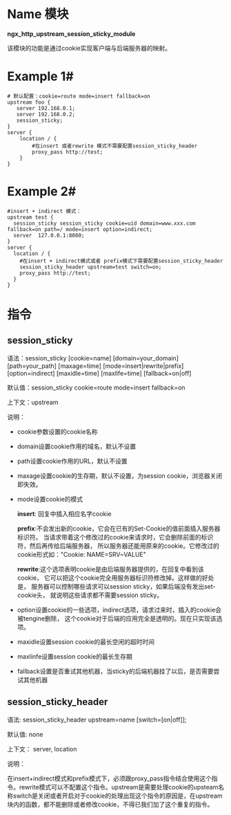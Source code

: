 # Name 模块
**ngx_http_upstream_session_sticky_module**

该模块的功能是通过cookie实现客户端与后端服务器的映射。

# Example 1#
    # 默认配置：cookie=route mode=insert fallback=on
    upstream foo {
       server 192.168.0.1;
       server 192.168.0.2;
       session_sticky;
    }
    server {
        location / {
            #在insert 或者rewrite 模式不需要配置session_sticky_header
            proxy_pass http://test;
        }
    }
# Example 2#

    #insert + indirect 模式：
    upstream test {
      session_sticky session_sticky cookie=uid domain=www.xxx.com fallback=on path=/ mode=insert option=indirect;
      server  127.0.0.1:8080;
    }
    server {
      location / {
        #在insert + indirect模式或者 prefix模式下需要配置session_sticky_header
        session_sticky_header upstream=test switch=on;
        proxy_pass http://test;
      }
    }

# 指令 #

## session_sticky ##

语法：session_sticky [cookie=name] [domain=your_domain] [path=your_path] [maxage=time] [mode=insert|rewrite|prefix] [option=indirect] [maxidle=time] [maxlife=time] [fallback=on|off] 

默认值：session_sticky cookie=route mode=insert fallback=on

上下文：upstream

说明：

+   cookie参数设置的cookie名称
+   domain设置cookie作用的域名，默认不设置
+   path设置cookie作用的URL，默认不设置
+   maxage设置cookie的生存期，默认不设置，为session cookie，浏览器关闭即失效。
+   mode设置cookie的模式

    **insert**: 回复中插入相应名字cookie 

    **prefix**:不会发出新的cookie，它会在已有的Set-Cookie的值前面插入服务器标识符。
    当请求带着这个修改过的cookie来请求时，它会删除前面的标识符，然后再传给后端服务器，
    所以服务器还能用原来的cookie。它修改过的cookie形式如："Cookie: NAME=SRV~VALUE" 

    **rewrite**:这个选项表明cookie是由后端服务器提供的，在回复中看到该cookie，
    它可以把这个cookie完全用服务器标识符修改掉。这样做的好处是，
    服务器可以控制哪些请求可以session sticky，如果后端没有发出set-cookie头，
    就说明这些请求都不需要session sticky。

+   option设置cookie的一些选项，indirect选项，请求过来时，插入的cookie会被tengine删除，
这个cookie对于后端的应用完全是透明的。现在只实现该选项。
+   maxidle设置session cookie的最长空闲的超时时间
+   maxlinfe设置session cookie的最长生存期
+   fallback设置是否重试其他机器，当sticky的后端机器挂了以后，是否需要尝试其他机器

## session_sticky_header ##

语法: session_sticky_header upstream=name [switch=[on|off]];

默认值: none

上下文： server, location

说明：

在insert+indirect模式和prefix模式下，必须跟proxy_pass指令结合使用这个指令。rewrite模式可以不配置这个指令。upstream是需要处理cookie的upsteam名称switch是关闭或者开启对于cookie的处理出现这个指令的原因是，在upstream块内的函数，都不能删除或者修改cookie，不得已我们加了这个重复的指令。
